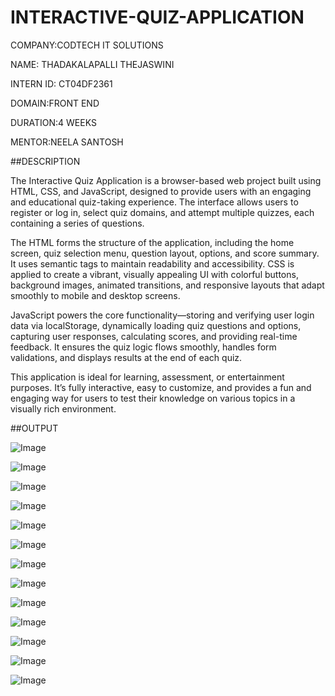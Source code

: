# INTERACTIVE-QUIZ-APPLICATION

COMPANY:CODTECH IT SOLUTIONS

NAME: THADAKALAPALLI THEJASWINI

INTERN ID: CT04DF2361

DOMAIN:FRONT END

DURATION:4 WEEKS

MENTOR:NEELA SANTOSH

##DESCRIPTION

The Interactive Quiz Application is a browser-based web project built using HTML, CSS, and JavaScript, designed to provide users with an engaging and educational quiz-taking experience. The interface allows users to register or log in, select quiz domains, and attempt multiple quizzes, each containing a series of questions.

The HTML forms the structure of the application, including the home screen, quiz selection menu, question layout, options, and score summary. It uses semantic tags to maintain readability and accessibility. CSS is applied to create a vibrant, visually appealing UI with colorful buttons, background images, animated transitions, and responsive layouts that adapt smoothly to mobile and desktop screens.

JavaScript powers the core functionality—storing and verifying user login data via localStorage, dynamically loading quiz questions and options, capturing user responses, calculating scores, and providing real-time feedback. It ensures the quiz logic flows smoothly, handles form validations, and displays results at the end of each quiz.

This application is ideal for learning, assessment, or entertainment purposes. It’s fully interactive, easy to customize, and provides a fun and engaging way for users to test their knowledge on various topics in a visually rich environment.

##OUTPUT

![Image](https://github.com/user-attachments/assets/29151202-8cf0-415a-aac3-b62508a61b44) 

![Image](https://github.com/user-attachments/assets/080d2396-9402-4b5e-bb90-1f35c9121dfa)

![Image](https://github.com/user-attachments/assets/bcd98cfb-7b50-4b78-b230-5f103e9ba3c2)

![Image](https://github.com/user-attachments/assets/569e7ce3-8d89-4a84-adb9-209cc276527a)

![Image](https://github.com/user-attachments/assets/25e8aad0-7d18-4d79-be8c-e2b0da7e216f)

![Image](https://github.com/user-attachments/assets/c9ca3e74-d36f-48e5-b3c4-d261863a15e5)

![Image](https://github.com/user-attachments/assets/67c71ce6-5e79-4a1a-8435-5a089e97b672)

![Image](https://github.com/user-attachments/assets/e93a3e1f-48d2-4002-8be8-f2ff97261d46)

![Image](https://github.com/user-attachments/assets/66146446-3d0f-4c93-ae34-1253b17e6897)

![Image](https://github.com/user-attachments/assets/9321d629-d80e-4f6b-9cfa-71a36608d845)

![Image](https://github.com/user-attachments/assets/0e61c275-75e1-4934-9cb3-7b06a9a6db5a)

![Image](https://github.com/user-attachments/assets/01a6eeb5-3446-476e-bd70-360a739bd3a4)

![Image](https://github.com/user-attachments/assets/765568b9-0f82-4408-aacc-5c102ac81557)
